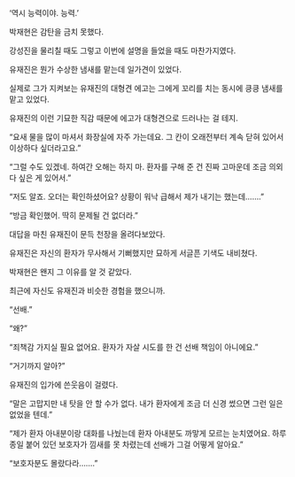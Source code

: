 ‘역시 능력이야. 능력.’

박재현은 감탄을 금치 못했다.

강성진을 물리칠 때도 그렇고 이번에 설명을 들었을 때도 마찬가지였다.

유재진은 뭔가 수상한 냄새를 맡는데 일가견이 있었다.

실제로 그가 지켜보는 유재진의 대형견 에고는 그에게 꼬리를 치는 동시에 킁킁 냄새를 맡고 있었다.

유재진의 이런 기묘한 직감 때문에 에고가 대형견으로 드러나는 걸 테지.

“요새 물을 많이 마셔서 화장실에 자주 가는데요. 그 칸이 오래전부터 계속 닫혀 있어서 이상하다 싶더라고요.”

“그럴 수도 있겠네. 하여간 오해는 하지 마. 환자를 구해 준 건 진짜 고마운데 조금 의외다 싶은 게 있어서.”

“저도 알죠. 오더는 확인하셨어요? 상황이 워낙 급해서 제가 내기는 했는데…….”

“방금 확인했어. 딱히 문제될 건 없더라.”

대답을 마친 유재진이 문득 천장을 올려다보았다.

유재진은 자신의 환자가 무사해서 기뻐했지만 묘하게 서글픈 기색도 내비쳤다.

박재현은 왠지 그 이유를 알 것 같았다.

최근에 자신도 유재진과 비슷한 경험을 했으니까.

“선배.”

“왜?”

“죄책감 가지실 필요 없어요. 환자가 자살 시도를 한 건 선배 책임이 아니에요.”

“거기까지 알아?”

유재진의 입가에 쓴웃음이 걸렸다.

“말은 고맙지만 내 탓을 안 할 수가 없다. 내가 환자에게 조금 더 신경 썼으면 그런 일은 없었을 텐데.”

“제가 환자 아내분이랑 대화를 나눴는데 환자 아내분도 까맣게 모르는 눈치였어요. 하루 종일 붙어 있던 보호자가 낌새를 못 차렸는데 선배가 그걸 어떻게 알아요.”

“보호자분도 몰랐다라…….”